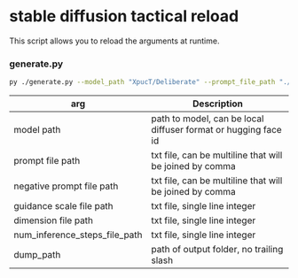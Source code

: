 # stable diffusion tactical reload

This script allows you to reload the arguments at runtime.

### generate.py

```bash
py ./generate.py --model_path "XpucT/Deliberate" --prompt_file_path "./config/prompt.txt" --negative_prompt_file_path "./config/negative_prompt.txt" --guidance_scale_file_path  "./config/guidance_scale.txt" --dimension_file_path "./config/dimension.txt" --num_inference_steps_file_path "./config/num_inference_steps.txt" --dump_path "C:\Users\Private\Desktop\sd_output"
```

| arg | Description |
| ----------- | -----------                                       |
| model path | path to model, can be local diffuser format or hugging face id |
| prompt file path | txt file, can be multiline that will be joined by comma |
| negative prompt file path | txt file, can be multiline that will be joined by comma |
| guidance scale file path | txt file, single line integer |
| dimension file path | txt file, single line integer |
| num_inference_steps_file_path | txt file, single line integer |
| dump_path | path of output folder, no trailing slash |